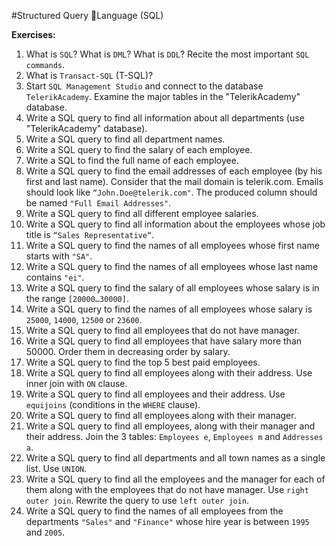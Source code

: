 #Structured Query Language (SQL)

**Exercises:**

1. What is ``SQL``? What is ``DML``? What is ``DDL``? Recite the most important ``SQL commands``.
2. What is ``Transact-SQL`` (T-SQL)?
3. Start ``SQL Management Studio`` and connect to the database ``TelerikAcademy``. Examine the major tables in the "TelerikAcademy" database.
4. Write a SQL query to find all information about all departments (use "TelerikAcademy" database).
5. Write a SQL query to find all department names.
6. Write a SQL query to find the salary of each employee.
7. Write a SQL to find the full name of each employee.
8. Write a SQL query to find the email addresses of each employee (by his first and last name). Consider that the mail domain is telerik.com. Emails should look like ``“John.Doe@telerik.com"``. The produced column should be named ``"Full Email Addresses"``.
9. Write a SQL query to find all different employee salaries.
10. Write a SQL query to find all information about the employees whose job title is ``“Sales Representative“``.
11. Write a SQL query to find the names of all employees whose first name starts with ``"SA"``.
12. Write a SQL query to find the names of all employees whose last name contains ``"ei"``.
13. Write a SQL query to find the salary of all employees whose salary is in the range ``[20000…30000]``.
14. Write a SQL query to find the names of all employees whose salary is ``25000``, ``14000``, ``12500`` or ``23600``.
15. Write a SQL query to find all employees that do not have manager.
16. Write a SQL query to find all employees that have salary more than 50000. Order them in decreasing order by salary.
17. Write a SQL query to find the top 5 best paid employees.
18. Write a SQL query to find all employees along with their address. Use inner join with ``ON`` clause.
19. Write a SQL query to find all employees and their address. Use ``equijoins`` (conditions in the ``WHERE`` clause).
20. Write a SQL query to find all employees along with their manager.
21. Write a SQL query to find all employees, along with their manager and their address. Join the 3 tables: ``Employees e``, ``Employees m`` and ``Addresses a``.
22. Write a SQL query to find all departments and all town names as a single list. Use ``UNION``.
23. Write a SQL query to find all the employees and the manager for each of them along with the employees that do not have manager. Use ``right outer join``. Rewrite the query to use ``left outer join``.
24. Write a SQL query to find the names of all employees from the departments ``"Sales"`` and ``"Finance"`` whose hire year is between ``1995`` and ``2005``.
